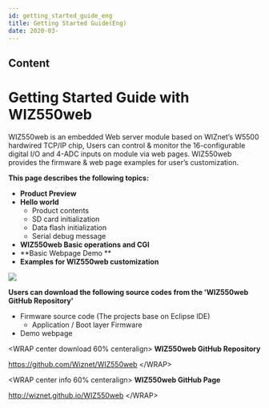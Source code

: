```yaml
---
id: getting_started_guide_eng
title: Getting Started Guide(Eng)
date: 2020-03-
---
```



## Content
# Getting Started Guide with WIZ550web

WIZ550web is an embedded Web server module based on WIZnet’s W5500
hardwired TCP/IP chip, Users can control & monitor the 16-configurable
digital I/O and 4-ADC inputs on module via web pages. WIZ550web provides
the firmware & web page examples for user’s customization.

**This page describes the following topics:**

  - **Product Preview**
  - **Hello world**
      - Product contents
      - SD card initialization
      - Data flash initialization
      - Serial debug message
  - **WIZ550web Basic operations and CGI**
  - \*\*Basic Webpage Demo \*\*
  - **Examples for WIZ550web customization**

![](/products/wiz550web/wiz550web_front.png)

**Users can download the following source codes from the 'WIZ550web
GitHub Repository'**

  - Firmware source code (The projects base on Eclipse IDE)
      - Application / Boot layer Firmware
  - Demo webpage

\<WRAP center download 60% centeralign\> **WIZ550web GitHub Repository**

<https://github.com/Wiznet/WIZ550web> \</WRAP\>

\<WRAP center info 60% centeralign\> **WIZ550web GitHub Page**

<http://wiznet.github.io/WIZ550web> \</WRAP\>
